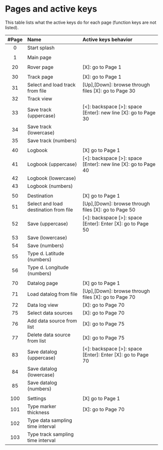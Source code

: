 # Pages and active keys

This table lists what the active keys do for each page (function keys are not listed).

| \#Page | Name | Active keys behavior |
| :---: | :---- | :---- |
| 0 | Start splash |  |
|  |  |  |
| 1 | Main page |  |
|  |  |  |
| 20 | Rover page | \[X\]: go to Page 1 |
|  |  |  |
| 30 | Track page | \[X\]: go to Page 1 |
| 31 | Select and load track from file | \[Up\],\[Down\]: browse through files \[X\]: go to Page 30 |
| 32 | Track view |  |
| 33 | Save track (uppercase) | \[\<\]: backspace \[\>\]: space \[Enter\]: new line \[X\]: go to Page 30 |
| 34 | Save track (lowercase) |  |
| 35 | Save track (numbers) |  |
|  |  |  |
| 40 | Logbook | \[X\] go to Page 1 |
| 41 | Logbook (uppercase) | \[\<\]: backspace \[\>\]: space \[Enter\]: new line \[X\]: go to Page 40 |
| 42 | Logbook (lowercase) |  |
| 43 | Logbook (numbers) |  |
|  |  |  |
| 50  | Destination | \[X\] go to Page 1 |
| 51  | Select and load destination from file | \[Up\],\[Down\]: browse through files \[X\]: go to Page 50 |
| 52 | Save (uppercase) | \[\<\]: backspace \[\>\]: space \[Enter\]: Enter \[X\]: go to Page 50 |
| 53 | Save (lowercase) |  |
| 54 | Save (numbers) |  |
| 55 | Type d. Latitude  (numbers) |  |
| 56 | Type d. Longitude  (numbers) |  |
|  |  |  |
| 70 | Datalog page | \[X\] go to Page 1 |
| 71 | Load datalog from file | \[Up\],\[Down\]: browse through files \[X\]: go to Page 70 |
| 72 | Data log view | \[X\]: go to Page 70 |
| 75 | Select data sources | \[X\]: go to Page 70 |
| 76 | Add data source from list | \[X\]: go to Page 75 |
| 77 | Delete data source from list | \[X\]: go to Page 75 |
| 83 | Save datalog  (uppercase) | \[\<\]: backspace \[\>\]: space \[Enter\]: Enter \[X\]: go to Page 70 |
| 84 | Save datalog (lowercase) |  |
| 85 | Save datalog (numbers) |  |
|  |  |  |
| 100 | Settings | \[X\] go to Page 1 |
| 101 | Type marker thickness | \[X\]: go to Page 70 |
| 102 | Type data sampling time interval |  |
| 103 | Type track sampling time interval |  |

